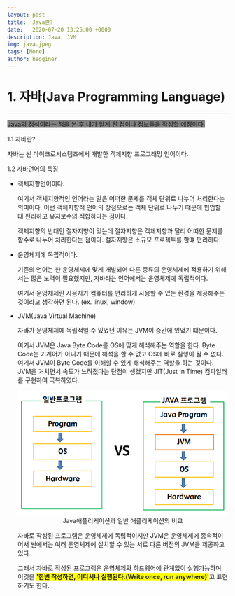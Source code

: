 ```yaml
---
layout: post
title:  Java란?
date:   2020-07-20 13:25:00 +0000
description: Java, JVM
img: java.jpeg
tags: [More]
author: begginer_
---
```


# 1. 자바(Java Programming Language)

---

<span style="background-color:gray">Java의 정석이라는 책을 본 후 내가 알게 된 점이나 정보들을 작성할 예정이다.</span>

1.1 자바란?

 자바는 썬 마이크로시스템즈에서 개발한 객체지향 프로그래밍 언어이다. 

1.2 자바언어의 특징

- 객체지향언어이다.

     여기서 객체지향적인 언어라는 말은 어떠한 문제를 객체 단위로 나누어 처리한다는 의미이다. 이런 객체지향적 언어의 장점으로는 객체 단위로 나누기 떄문에 협업할 떄 편리하고 유지보수의 적합하다는 점이다.

     객체지향의 반대인 절자지향이 있는데 절자지향은 객체지향과 달리 어떠한 문제를 함수로 나누어 처리한다는 점이다. 절자지향은 소규모 프로젝트를 할떄 편리하다.

- 운영체제에 독립적이다.

     기존의 언어는 한 운영체제에 맞게 개발되어 다른 종류의 운영체제에 적용하기 위해서는 많은 노력이 필요했지만, 자바라는 언어에서는 운영체제에 독립적이다. 

    여기서 운영체제란 사용자가 컴퓨터를 편리하게 사용할 수 있는 환경을 제공해주는 것이라고 생각하면 된다. (ex. linux, window)

- JVM(Java Virtual Machine)

    자바가 운영체제에 독립적일 수 있었던 이유는 JVM이 중간에 있었기 떄문이다. 

     여기서 JVM은 Java Byte Code를 OS에 맞게 해석해주는 역할을 한다. Byte Code는 기계어가 아니기 때문에 해석을 할 수 없고 OS에 바로 실행이 될 수 없다. 여기서 JVM이 Byte Code를 이해할 수 있게 해석해주는 역할을 하는 것이다.  JVM을 거치면서 속도가 느려졌다는 단점이 생겼지만 JIT(Just In Time) 컴파일러를 구현하여 극복하였다. 

    <center><img src = "/assets/img/jvm.png"></center>
    
    <center>Java애플리케이션과 일반 애플리케이션의 비교</center>

     자바로 작성된 프로그램은 운영체제에 독립적이지만 JVM은 운영체제에 종속적이어서 썬에서는 여러 운영체제에 설치할 수 있는 서로 다른 버전의 JVM을 제공하고 있다.

     그래서 자바로 작성된 프로그램은 운영체제와 하드웨어에 관계없이 실행가능하며 이것을 <span style="background-color:yellow; font-weight:bold">'한번 작성하면, 어디서나 실행된다.(Write once, run anywhere)'</span>고 표현하기도 한다.
